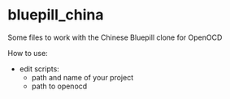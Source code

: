 # bluepill_china
Some files to work with the Chinese Bluepill clone for OpenOCD

How to use:

 - edit scripts:
   - path and name of your project 
   - path to openocd
 
